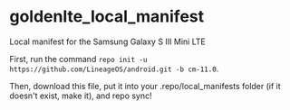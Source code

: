 goldenlte_local_manifest
========================

Local manifest for the Samsung Galaxy S III Mini LTE

First, run the command `repo init -u https://github.com/LineageOS/android.git -b cm-11.0`.

Then, download this file, put it into your .repo/local_manifests folder (if it doesn't exist, make it), and repo sync!
